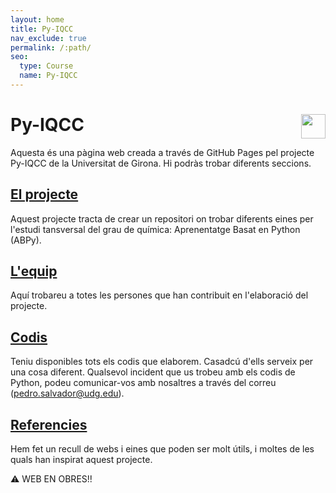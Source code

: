 ```yaml
---
layout: home
title: Py-IQCC
nav_exclude: true
permalink: /:path/
seo:
  type: Course
  name: Py-IQCC
---
```


# **Py-IQCC**              <a href="https://github.com/py-IQCC/py-IQCC.github.io" target="_blank"><img src="https://github.githubassets.com/images/modules/logos_page/GitHub-Mark.png" style="width:1.4em; float:right;"></a>

Aquesta és una pàgina web creada a través de GitHub Pages pel projecte Py-IQCC de la Universitat de Girona. Hi podràs trobar diferents seccions.

## [El projecte](docs/about.md)
Aquest projecte tracta de crear un repositori on trobar diferents eines per l'estudi tansversal del grau de química: Aprenentatge Basat en Python (ABPy).

<!-- ## [Actualitzacions](docs/actualitzacions.md)
En aquest apartat s'aniran anunciant les diferents actualitzacions dels recursos de Python que es vagin fent i la seva data de implementació.
 -->
## [L'equip](docs/equip.md)
Aquí trobareu a totes les persones que han contribuit en l'elaboració del projecte.

## [Codis](docs/codis.md)
Teniu disponibles tots els codis que elaborem. Casadcú d'ells serveix per una cosa diferent. Qualsevol incident que us trobeu amb els codis de Python, podeu comunicar-vos amb nosaltres a través del correu (pedro.salvador@udg.edu).

## [Referencies](docs/referencies.md)
Hem fet un recull de webs i eines que poden ser molt útils, i moltes de les quals han inspirat aquest projecte.


⚠️ WEB EN OBRES!!
